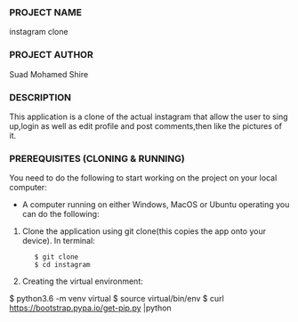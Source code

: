 ### PROJECT NAME
instagram clone 
### PROJECT AUTHOR
Suad Mohamed Shire
### DESCRIPTION
This application is a clone of the actual instagram that allow the user to sing up,login as well as  edit profile and post comments,then like the pictures of it.
### PREREQUISITES (CLONING & RUNNING)
You need to do the following to start working on the project on your local computer:
* A computer running on either Windows, MacOS or Ubuntu operating you can do the following:

1. Clone the application using git clone(this copies the app onto your device). In terminal:

          $ git clone
          $ cd instagram

2. Creating the virtual environment:

$ python3.6 -m venv virtual
          $ source virtual/bin/env
          $ curl https://bootstrap.pypa.io/get-pip.py |python          

